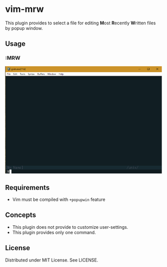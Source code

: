# vim-mrw

This plugin provides to select a file for editing **M**ost **R**ecently **W**ritten files by popup window.

## Usage

### :MRW

![](https://raw.githubusercontent.com/rbtnn/vim-mrw/master/mrw.gif)

## Requirements

* Vim must be compiled with `+popupwin` feature

## Concepts

* This plugin does not provide to customize user-settings.
* This plugin provides only one command.

## License

Distributed under MIT License. See LICENSE.
